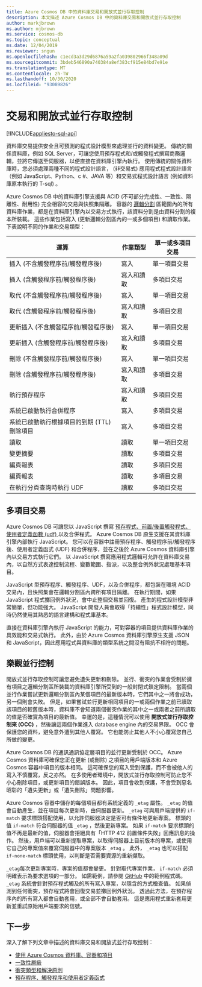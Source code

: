 ```yaml
---
title: Azure Cosmos DB 中的資料庫交易和開放式並行存取控制
description: 本文描述 Azure Cosmos DB 中的資料庫交易和開放式並行存取控制
author: markjbrown
ms.author: mjbrown
ms.service: cosmos-db
ms.topic: conceptual
ms.date: 12/04/2019
ms.reviewer: sngun
ms.openlocfilehash: c1ecd3a3d29d6876a59a2fa039802966f348a09d
ms.sourcegitcommit: 3bdeb546890a740384a8ef383cf915e84bd7e91e
ms.translationtype: MT
ms.contentlocale: zh-TW
ms.lasthandoff: 10/30/2020
ms.locfileid: "93089826"
---
```

# <a name="transactions-and-optimistic-concurrency-control"></a>交易和開放式並行存取控制
[!INCLUDE[appliesto-sql-api](includes/appliesto-sql-api.md)]

資料庫交易提供安全且可預測的程式設計模型來處理並行的資料變更。 傳統的關係資料庫，例如 SQL Server，可讓您使用預存程式和/或觸發程式撰寫商務邏輯，並將它傳送至伺服器，以便直接在資料庫引擎內執行。 使用傳統的關係資料庫時，您必須處理兩種不同的程式設計語言， (非交易式) 應用程式程式設計語言（例如 JavaScript、Python、c #、JAVA 等）和交易式程式設計語言 (例如資料庫原本執行的 T-sql) 。

Azure Cosmos DB 中的資料庫引擎支援與 ACID (不可部分完成性、一致性、隔離性、耐用性) 完全相容的交易與快照集隔離。 容器的 [邏輯分割](partitioning-overview.md) 區範圍內的所有資料庫作業，都是在資料庫引擎內以交易方式執行，該資料分割是由資料分割的複本所裝載。 這些作業包括寫入 (更新邏輯分割區內的一或多個項目) 和讀取作業。 下表說明不同的作業和交易類型：

| **運算**  | **作業類型** | **單一或多項目交易** |
|---------|---------|---------|
| 插入 (不含觸發程序前/觸發程序後) | 寫入 | 單一項目交易 |
| 插入 (含觸發程序前/觸發程序後) | 寫入和讀取 | 多項目交易 |
| 取代 (不含觸發程序前/觸發程序後) | 寫入 | 單一項目交易 |
| 取代 (含觸發程序前/觸發程序後) | 寫入和讀取 | 多項目交易 |
| 更新插入 (不含觸發程序前/觸發程序後) | 寫入 | 單一項目交易 |
| 更新插入 (含觸發程序前/觸發程序後) | 寫入和讀取 | 多項目交易 |
| 刪除 (不含觸發程序前/觸發程序後) | 寫入 | 單一項目交易 |
| 刪除 (含觸發程序前/觸發程序後) | 寫入和讀取 | 多項目交易 |
| 執行預存程序 | 寫入和讀取 | 多項目交易 |
| 系統已啟動執行合併程序 | 寫入 | 多項目交易 |
| 系統已啟動執行根據項目的到期 (TTL) 刪除項目 | 寫入 | 多項目交易 |
| 讀取 | 讀取 | 單一項目交易 |
| 變更摘要 | 讀取 | 多項目交易 |
| 編頁報表 | 讀取 | 多項目交易 |
| 編頁報表 | 讀取 | 多項目交易 |
| 在執行分頁查詢時執行 UDF | 讀取 | 多項目交易 |

## <a name="multi-item-transactions"></a>多項目交易

Azure Cosmos DB 可讓您以 JavaScript 撰寫 [預存程式、前置/後置觸發程式、使用者定義函數 (udf) ](stored-procedures-triggers-udfs.md) 以及合併程式。 Azure Cosmos DB 原生支援在其資料庫引擎內部執行 JavaScript。 您可以在容器中註冊預存程序、觸發程序前/觸發程序後、使用者定義函式 (UDF) 和合併程序，並在之後於 Azure Cosmos 資料庫引擎內以交易方式執行它們。 以 JavaScript 撰寫應用程式邏輯可允許在資料庫交易內，以自然方式表達控制流程、變數範圍、指派，以及整合例外狀況處理基本項目。

JavaScript 型預存程序、觸發程序、UDF，以及合併程序，都包裝在環境 ACID 交易內，且快照集會在邏輯分割區內跨所有項目隔離。 在執行期間，如果 JavaScript 程式擲回例外狀況，會中止整個交易並回復。 產生的程式設計模型非常簡單，但功能強大。 JavaScript 開發人員會取得「持續性」程式設計模型，同時仍然使用其熟悉的語言建構和程式庫基本。

直接在資料庫引擎內執行 JavaScript 的能力，可對容器的項目提供資料庫作業的具效能和交易式執行。 此外，由於 Azure Cosmos 資料庫引擎原生支援 JSON 和 JavaScript，因此應用程式與資料庫的類型系統之間沒有阻抗不相符的問題。

## <a name="optimistic-concurrency-control"></a>樂觀並行控制

開放式並行存取控制可讓您避免遺失更新和刪除。 並行、衝突的作業會受制於擁有項目之邏輯分割區所裝載的資料庫引擎所受到的一般封閉式鎖定限制。 當兩個並行作業嘗試更新邏輯分割區內某個項目的最新版本時，它們其中之一將會成功，另一個則會失敗。 但是，如果嘗試並行更新相同項目的一或兩個作業之前已讀取該項目的較舊版本時，資料庫不會知道兩個衝突作業的其中之一或兩者之前所讀取的值是否確實為項目的最新值。 幸運的是，這種情況可以使用 **開放式並行存取控制來 (OCC)** ，然後讓這兩個作業進入 database engine 內的交易界限。 OCC 會保護您的資料，避免意外遭到其他人覆寫。 它也能防止其他人不小心覆寫您自己所做的變更。

Azure Cosmos DB 的通訊通訊協定層項目的並行更新受制於 OCC。 Azure Cosmos 資料庫可確保您正在更新 (或刪除) 之項目的用戶端版本和 Azure Cosmos 容器中項目的版本相同。 這可確保您的寫入受到保護，而不會被他人的寫入不慎覆寫，反之亦然。 在多使用者環境中，開放式並行存取控制可防止您不小心刪除項目，或更新項目的錯誤版本。 因此，項目會收到保護，不會受到惡名昭彰的「遺失更新」或「遺失刪除」問題影響。

Azure Cosmos 容器中儲存的每個項目都有系統定義的 `_etag` 屬性。 `_etag` 的值會自動產生，並在項目每次更新時，由伺服器更新。 `_etag` 可與用戶端提供的 `if-match` 要求標頭搭配使用，以允許伺服器決定是否可有條件地更新專案。 標頭的值 `if-match` 符合伺服器的值 `_etag` ，然後更新專案。 如果 `if-match` 要求標頭的值不再是最新的值，伺服器會拒絕具有「HTTP 412 前置條件失敗」回應訊息的操作。 然後，用戶端可以重新提取專案，以取得伺服器上目前版本的專案，或使用它自己的專案值來覆寫伺服器中的專案版本 `_etag` 。 此外， `_etag` 也可以搭配 `if-none-match` 標頭使用，以判斷是否需要資源的重新擷取。

`_etag`每次更新專案時，專案的值都會變更。 針對取代專案作業， `if-match` 必須明確表示為要求選項的一部分。 如需範例，請參閱 [GitHub](https://github.com/Azure/azure-cosmos-dotnet-v3/blob/master/Microsoft.Azure.Cosmos.Samples/Usage/ItemManagement/Program.cs#L676-L772) 中的範例程式碼。 `_etag` 系統會針對預存程式觸及的所有寫入專案，以隱含的方式檢查值。 如果偵測到任何衝突，預存程式將會回復交易並擲回例外狀況。 透過此方法，在預存程序內的所有寫入都會自動套用，或全部不會自動套用。 這是應用程式重新套用更新並重試原始用戶端要求的信號。

## <a name="next-steps"></a>下一步

深入了解下列文章中描述的資料庫交易和開放式並行存取控制：

- [使用 Azure Cosmos 資料庫、容器和項目](account-databases-containers-items.md)
- [一致性層級](consistency-levels.md)
- [衝突類型和解決原則](conflict-resolution-policies.md)
- [預存程序、觸發程序和使用者定義函式](stored-procedures-triggers-udfs.md)
